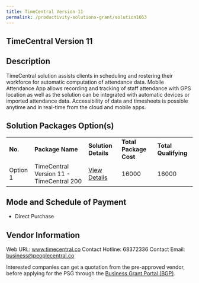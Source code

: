 ```yaml
---
title: TimeCentral Version 11
permalink: /productivity-solutions-grant/solution1663
---
```


## TimeCentral Version 11

## Description

TimeCentral solution assists clients in scheduling and rostering their workforce for automatic computation of attendance data. Mobile Attendance App allows recording and tracking of staff attendance with GPS location as well as the solution can be integrated with automatic devices or imported attendance data. Accessibility of data and timesheets is possible anytime and in real-time from the cloud and mobile apps.

## Solution Packages Option(s)

<table>
<tr>
<td><b>No.</b></td>
<td><b>Package Name</b></td>
<td><b>Solution Details</b></td>
<td><b>Total Package Cost</b></td>
<td><b>Total Qualifying</b></td>
</tr>
<tr>
<td>Option 1</td>
<td>TimeCentral Version 11 - TimeCentral 200</td>
<td><a href='https://www.gobusiness.gov.sg/images/psg/Desensitised_People_Central_Timecentral_Annex_3_CR_wef_4_Nov_2021_Part_4.pdf'>View Details</a></td>
<td>16000</td>
<td>16000</td>
</tr>
</table>

## Mode and Schedule of Payment

 - Direct Purchase

## Vendor Information

 Web URL: www.timecentral.co
Contact Hotline: 68372336
Contact Email: business@peoplecentral.co 


Interested companies can get a quotation from the pre-approved vendor, before applying for the PSG through the <a href='https://www.businessgrants.gov.sg/'>Business Grant Portal (BGP)</a>.
